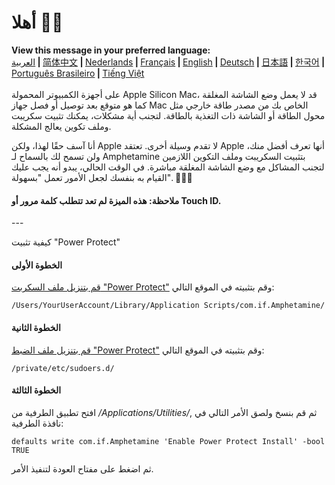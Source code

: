 # أهلا 👋🏼
<b>View this message in your preferred language:</b><br><a href="https://x74353.github.io/Amphetamine-Power-Protect/Localized/PowerProtectInstall_Arabic.html">العربية</a><b> | </b><a href="https://x74353.github.io/Amphetamine-Power-Protect/Localized/PowerProtectInstall_ChineseSimplified.html">简体中文<a><b> | </b><a href="https://x74353.github.io/Amphetamine-Power-Protect/Localized/PowerProtectInstall_Dutch.html">Nederlands</a><b> | </b><a href="https://x74353.github.io/Amphetamine-Power-Protect/Localized/PowerProtectInstall_French.html">Français</a><b> | </b><a href="https://x74353.github.io/Amphetamine-Power-Protect/">English</a><b> | </b><a href="https://x74353.github.io/Amphetamine-Power-Protect/Localized/PowerProtectInstall_German.html">Deutsch</a><b> | </b><a href="https://x74353.github.io/Amphetamine-Power-Protect/Localized/PowerProtectInstall_Japanese.html">日本語</a><b> | </b><a href="https://x74353.github.io/Amphetamine-Power-Protect/Localized/PowerProtectInstall_Korean.html">한국어</a><b> | </b><a href="https://x74353.github.io/Amphetamine-Power-Protect/Localized/PowerProtectInstall_Portuguese.html">Português Brasileiro</a><b> | </b><a href="https://x74353.github.io/Amphetamine-Power-Protect/Localized/PowerProtectInstall_Vietnamese.html">Tiếng Việt</a>
<br><br>
على أجهزة الكمبيوتر المحمولة Apple Silicon Mac، قد لا يعمل وضع الشاشة المغلقة كما هو متوقع بعد توصيل أو فصل جهاز Mac الخاص بك من مصدر طاقة خارجي مثل محول الطاقة أو الشاشة ذات التغذية بالطاقة. لتجنب أية مشكلات، يمكنك تثبيت سكريبت وملف تكوين يعالج المشكلة.

أنا آسف حقًا لهذا، ولكن Apple لا تقدم وسيلة أخرى. تعتقد Apple أنها تعرف أفضل منك، ولن تسمح لك بالسماح لـ Amphetamine بتثبيت السكريبت وملف التكوين اللازمين لتجنب المشاكل مع وضع الشاشة المغلقة مباشرة. في الوقت الحالي، يبدو أنه يجب عليك القيام به بنفسك لجعل الأمور تعمل "بسهولة". 🔨💪🏼

<h4>ملاحظة: هذه الميزة لم تعد تتطلب كلمة مرور أو Touch ID.</h4>
---

كيفية تثبيت "Power Protect"

<h4>الخطوة الأولى</h4>
<a href="https://raw.githubusercontent.com/x74353/Amphetamine/master/Files/PowerProtect_Script.zip">قم بتنزيل ملف السكربت "Power Protect"</a> وقم بتثبيته في الموقع التالي:<br>


```/Users/YourUserAccount/Library/Application Scripts/com.if.Amphetamine/```

<h4>الخطوة الثانية</h4>
<a href="https://raw.githubusercontent.com/x74353/Amphetamine/master/Files/PowerProtect_Configuration.zip">قم بتنزيل ملف الضبط "Power Protect"</a> وقم بتثبيته في الموقع التالي:
   
```/private/etc/sudoers.d/```

<h4>الخطوة الثالثة</h4>
افتح تطبيق الطرفية من <i>/Applications/Utilities/</i>, ثم قم بنسخ ولصق الأمر التالي في نافذة الطرفية:
     
```defaults write com.if.Amphetamine 'Enable Power Protect Install' -bool TRUE```

ثم اضغط على مفتاح العودة لتنفيذ الأمر.
   
   
